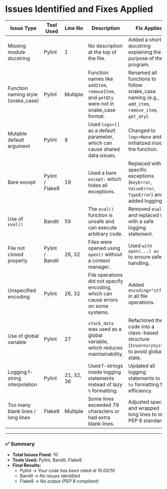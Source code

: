 # Issues Identified and Fixes Applied

| **Issue Type** | **Tool Used** | **Line No** | **Description** | **Fix Applied** |
|----------------|---------------|--------------|------------------|-----------------|
| Missing module docstring | Pylint | 1 | No description at the top of the file. | Added a short docstring explaining the purpose of the program. |
| Function naming style (snake_case) | Pylint | Multiple | Function names like `addItem`, `removeItem`, and `getQty` were not in snake_case format. | Renamed all functions to follow snake_case naming (e.g., `add_item`, `remove_item`, `get_qty`). |
| Mutable default argument | Pylint | 8 | Used `logs=[]` as a default parameter, which can cause shared data issues. | Changed to `logs=None` and initialized inside the function. |
| Bare except | Pylint / Flake8 | 19 | Used a bare `except:` which hides all exceptions. | Replaced with specific exceptions (`KeyError`, `ValueError`, `TypeError`) and added logging. |
| Use of `eval()` | Bandit | 59 | The `eval()` function is unsafe and can execute arbitrary code. | Removed `eval()` and replaced it with a safe logging statement. |
| File not closed properly | Pylint / Bandit | 26, 32 | Files were opened using `open()` without a context manager. | Used `with open(...) as f:` to ensure safe file handling. |
| Unspecified encoding | Pylint | 26, 32 | File operations did not specify encoding, which can cause errors on some systems. | Added `encoding="utf-8"` in all file operations. |
| Use of global variable | Pylint | 27 | `stock_data` was used as a global variable, which reduces maintainability. | Refactored the code into a class-based structure (`InventorySystem`) to avoid global state. |
| Logging f-string interpolation | Pylint | 21, 32, 36 | Used f-strings inside logging statements instead of lazy `%` formatting. | Updated all logging statements to use `%s` formatting for efficiency. |
| Too many blank lines / long lines | Flake8 | Multiple | Some lines exceeded 79 characters or had extra blank lines. | Adjusted spacing and wrapped long lines to meet PEP 8 standards. |

---

### ✅ Summary

- **Total Issues Fixed:** 10  
- **Tools Used:** Pylint, Bandit, Flake8  
- **Final Results:**
  - Pylint → *Your code has been rated at 10.00/10*  
  - Bandit → *No issues identified*  
  - Flake8 → *No output (PEP 8 compliant)*  
